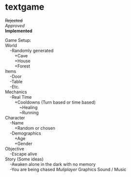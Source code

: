 # textgame

~~Rejected~~  
*Approved*  
**Implemented**  

Game Setup:  
World  
&nbsp;&nbsp;&nbsp;&nbsp;-Randomly generated  
&nbsp;&nbsp;&nbsp;&nbsp;&nbsp;&nbsp;&nbsp;&nbsp;+Cave  
&nbsp;&nbsp;&nbsp;&nbsp;&nbsp;&nbsp;&nbsp;&nbsp;+House  
&nbsp;&nbsp;&nbsp;&nbsp;&nbsp;&nbsp;&nbsp;&nbsp;+Forest  
Items  
&nbsp;&nbsp;&nbsp;&nbsp;-Door  
&nbsp;&nbsp;&nbsp;&nbsp;-Table  
&nbsp;&nbsp;&nbsp;&nbsp;-Etc.  
Mechanics  
&nbsp;&nbsp;&nbsp;&nbsp;-Real Time  
&nbsp;&nbsp;&nbsp;&nbsp;&nbsp;&nbsp;&nbsp;&nbsp;+Cooldowns (Turn based or time based)  
&nbsp;&nbsp;&nbsp;&nbsp;&nbsp;&nbsp;&nbsp;&nbsp;&nbsp;&nbsp;&nbsp;&nbsp;~Healing  
&nbsp;&nbsp;&nbsp;&nbsp;&nbsp;&nbsp;&nbsp;&nbsp;&nbsp;&nbsp;&nbsp;&nbsp;~Running  
Character  
&nbsp;&nbsp;&nbsp;&nbsp;-Name  
&nbsp;&nbsp;&nbsp;&nbsp;&nbsp;&nbsp;&nbsp;&nbsp;+Random or chosen  
&nbsp;&nbsp;&nbsp;&nbsp;-Demographics  
&nbsp;&nbsp;&nbsp;&nbsp;&nbsp;&nbsp;&nbsp;&nbsp;+Age  
&nbsp;&nbsp;&nbsp;&nbsp;&nbsp;&nbsp;&nbsp;&nbsp;+Gender  
Objective  
&nbsp;&nbsp;&nbsp;&nbsp;-Escape alive  
Story (Some ideas)  
&nbsp;&nbsp;&nbsp;&nbsp;-Awaken alone in the dark with no memory  
&nbsp;&nbsp;&nbsp;&nbsp;-You are being chased
*Muliplayer*
Graphics
Sound / Music
